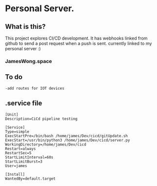 # Personal Server. 

## What is this?
This project explores CI/CD development. It has webhooks linked from github to send a post request when a push is sent. 
     currently linked to my personal server :)
### JamesWong.space

## To do
    -add routes for IOT devices
    

## .service file

    [Unit]
    Description=CiCd pipeline testing

    [Service]
    Type=simple
    ExecStartPre=/bin/bash /home/james/Dev/cicd/gitUpdate.sh
    ExecStart=/usr/bin/python3 /home/james/Dev/cicd/server.py
    WorkingDirectory=/home/james/Dev/cicd
    Restart=always
    RestartSec=5
    StartLimitInterval=60s
    StartLimitBurst=3
    User=james

    [Install]
    WantedBy=default.target

